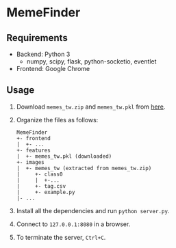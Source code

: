 # MemeFinder

## Requirements

* Backend: Python 3
  * numpy, scipy, flask, python-socketio, eventlet
* Frontend: Google Chrome

## Usage

1. Download `memes_tw.zip` and `memes_tw.pkl` from [here](https://drive.google.com/drive/folders/1u5gxiflz80oIZgIBa9Y0Ir3IPZteWevO).

2. Organize the files as follows:

   ```
   MemeFinder
   +- frontend
   |  +- ...
   +- features
   |  +- memes_tw.pkl (downloaded)
   +- images
   |  +- memes_tw (extracted from memes_tw.zip)
   |     +- class0
   |     |  +-...
   |     +- tag.csv	
   |     +- example.py
   |- ...
   ```

3. Install all the dependencies and run `python server.py`.
4. Connect to `127.0.0.1:8080` in a browser.
5. To terminate the server, `Ctrl+C`.